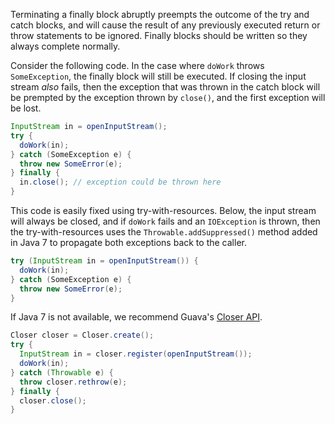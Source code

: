 Terminating a finally block abruptly preempts the outcome of the try and catch
blocks, and will cause the result of any previously executed return or throw
statements to be ignored. Finally blocks should be written so they always
complete normally.

Consider the following code. In the case where `doWork` throws `SomeException`,
the finally block will still be executed. If closing the input stream *also*
fails, then the exception that was thrown in the catch block will be prempted by
the exception thrown by `close()`, and the first exception will be lost.

```java
InputStream in = openInputStream();
try {
  doWork(in);
} catch (SomeException e) {
  throw new SomeError(e);
} finally {
  in.close(); // exception could be thrown here
}
```

This code is easily fixed using try-with-resources. Below, the input stream will
always be closed, and if `doWork` fails and an `IOException` is thrown, then the
try-with-resources uses the `Throwable.addSuppressed()` method added in Java 7
to propagate both exceptions back to the caller.

```java
try (InputStream in = openInputStream()) {
  doWork(in);
} catch (SomeException e) {
  throw new SomeError(e);
}
```

If Java 7 is not available, we recommend Guava's
[Closer API](https://guava.dev/releases/snapshot/api/docs/com/google/common/io/Closer.html).

```java
Closer closer = Closer.create();
try {
  InputStream in = closer.register(openInputStream());
  doWork(in);
} catch (Throwable e) {
  throw closer.rethrow(e);
} finally {
  closer.close();
}
```
